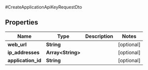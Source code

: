 #CreateApplicationApiKeyRequestDto

## Properties
Name | Type | Description | Notes
------------ | ------------- | ------------- | -------------
**web_url** | **String** |  | [optional] 
**ip_addresses** | **Array&lt;String&gt;** |  | [optional] 
**application_id** | **String** |  | [optional] 

